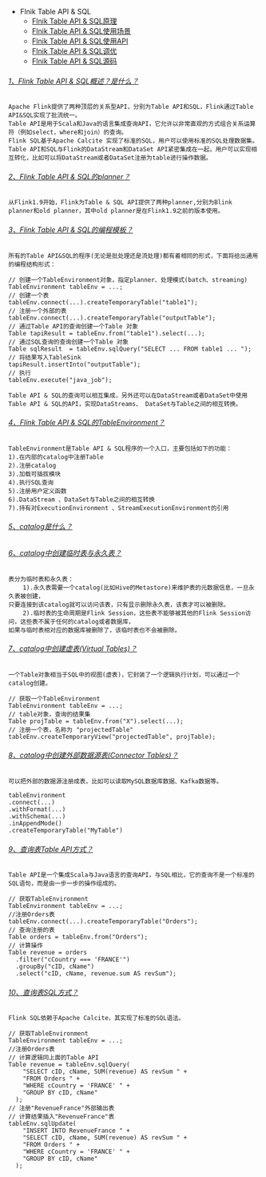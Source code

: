 

* Flnik Table API & SQL
  - [Flnik Table API & SQL原理]()
  - [Flnik Table API & SQL使用场景]()
  - [Flnik Table API & SQL使用API]()
  - [Flnik Table API & SQL调优]()
  - [Flnik Table API & SQL源码]()


###### [1、Flink Table API & SQL概述？是什么？]()
    Apache Flink提供了两种顶层的关系型API，分别为Table API和SQL，Flink通过Table API&SQL实现了批流统一。
    Table API是用于Scala和Java的语言集成查询API，它允许以非常直观的方式组合关系运算符（例如select，where和join）的查询。
    Flink SQL基于Apache Calcite 实现了标准的SQL，用户可以使用标准的SQL处理数据集。
    Table API和SQL与Flink的DataStream和DataSet API紧密集成在一起，用户可以实现相互转化，比如可以将DataStream或者DataSet注册为table进行操作数据。

###### [2、Flink Table API & SQL的planner？]()
    从Flink1.9开始，Flink为Table & SQL API提供了两种planner,分别为Blink planner和old planner，其中old planner是在Flink1.9之前的版本使用。

###### [3、Flink Table API & SQL的编程模板？]()
    所有的Table API&SQL的程序(无论是批处理还是流处理)都有着相同的形式，下面将给出通用的编程结构形式：
    
    // 创建一个TableEnvironment对象，指定planner、处理模式(batch、streaming)
    TableEnvironment tableEnv = ...; 
    // 创建一个表
    tableEnv.connect(...).createTemporaryTable("table1");
    // 注册一个外部的表
    tableEnv.connect(...).createTemporaryTable("outputTable");
    // 通过Table API的查询创建一个Table 对象
    Table tapiResult = tableEnv.from("table1").select(...);
    // 通过SQL查询的查询创建一个Table 对象
    Table sqlResult  = tableEnv.sqlQuery("SELECT ... FROM table1 ... ");
    // 将结果写入TableSink
    tapiResult.insertInto("outputTable");
    // 执行
    tableEnv.execute("java_job");
    
    Table API & SQL的查询可以相互集成，另外还可以在DataStream或者DataSet中使用Table API & SQL的API，实现DataStreams、 DataSet与Table之间的相互转换。

###### [4、Flink Table API & SQL的TableEnvironment？]()
    TableEnvironment是Table API & SQL程序的一个入口，主要包括如下的功能：
    1).在内部的catalog中注册Table
    2).注册catalog
    3).加载可插拔模块
    4).执行SQL查询
    5).注册用户定义函数
    6).DataStream 、DataSet与Table之间的相互转换
    7).持有对ExecutionEnvironment 、StreamExecutionEnvironment的引用

###### [5、catalog是什么？]()


###### [6、catalog中创建临时表与永久表？]()
    表分为临时表和永久表：
        1).永久表需要一个catalog(比如Hive的Metastore)来维护表的元数据信息，一旦永久表被创建，
    只要连接到该catalog就可以访问该表，只有显示删除永久表，该表才可以被删除。
        2).临时表的生命周期是Flink Session，这些表不能够被其他的Flink Session访问，这些表不属于任何的catalog或者数据库，
    如果与临时表相对应的数据库被删除了，该临时表也不会被删除。


###### [7、catalog中创建虚表(Virtual Tables)？]()
    一个Table对象相当于SQL中的视图(虚表)，它封装了一个逻辑执行计划，可以通过一个catalog创建。
    
    // 获取一个TableEnvironment
    TableEnvironment tableEnv = ...; 
    // table对象，查询的结果集
    Table projTable = tableEnv.from("X").select(...);
    // 注册一个表，名称为 "projectedTable"
    tableEnv.createTemporaryView("projectedTable", projTable);

###### [8、catalog中创建外部数据源表(Connector Tables)？]()
    可以把外部的数据源注册成表，比如可以读取MySQL数据库数据、Kafka数据等。
    
    tableEnvironment
    .connect(...)
    .withFormat(...)
    .withSchema(...)
    .inAppendMode()
    .createTemporaryTable("MyTable")

###### [9、查询表Table API方式？]()
    Table API是一个集成Scala与Java语言的查询API，与SQL相比，它的查询不是一个标准的SQL语句，而是由一步一步的操作组成的。
    
    // 获取TableEnvironment
    TableEnvironment tableEnv = ...;
    //注册Orders表
    tableEnv.connect(...).createTemporaryTable("Orders");
    // 查询注册的表
    Table orders = tableEnv.from("Orders");
    // 计算操作
    Table revenue = orders
      .filter("cCountry === 'FRANCE'")
      .groupBy("cID, cName")
      .select("cID, cName, revenue.sum AS revSum");

###### [10、查询表SQL方式？]()
    Flink SQL依赖于Apache Calcite，其实现了标准的SQL语法。
    
    // 获取TableEnvironment
    TableEnvironment tableEnv = ...;
    //注册Orders表
    // 计算逻辑同上面的Table API
    Table revenue = tableEnv.sqlQuery(
        "SELECT cID, cName, SUM(revenue) AS revSum " +
        "FROM Orders " +
        "WHERE cCountry = 'FRANCE' " +
        "GROUP BY cID, cName"
      );
    // 注册"RevenueFrance"外部输出表
    // 计算结果插入"RevenueFrance"表
    tableEnv.sqlUpdate(
        "INSERT INTO RevenueFrance " +
        "SELECT cID, cName, SUM(revenue) AS revSum " +
        "FROM Orders " +
        "WHERE cCountry = 'FRANCE' " +
        "GROUP BY cID, cName"
      );









